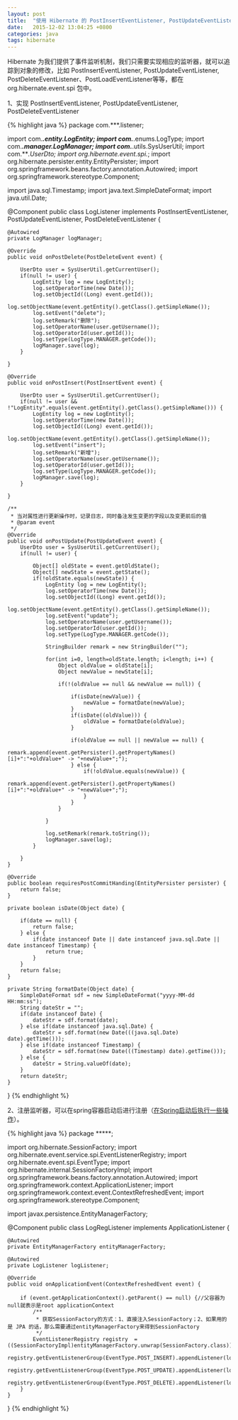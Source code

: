 ```yaml
---
layout: post
title:  "使用 Hibernate 的 PostInsertEventListener, PostUpdateEventListener, PostDeleteEventListener 做日志管理"
date:   2015-12-02 13:04:25 +0800
categories: java
tags: hibernate
---
```

Hibernate 为我们提供了事件监听机制，我们只需要实现相应的监听器，就可以追踪到对象的修改，比如 PostInsertEventListener, PostUpdateEventListener, PostDeleteEventListener、PostLoadEventListener等等，都在 org.hibernate.event.spi 包中。

<!-- more -->

1、实现 PostInsertEventListener, PostUpdateEventListener, PostDeleteEventListener

{% highlight java %}
package com.***.listener;

import com.***.entity.LogEntity;
import com.***.enums.LogType;
import com.***.manager.LogManager;
import com.***.utils.SysUserUtil;
import com.***.UserDto;
import org.hibernate.event.spi.*;
import org.hibernate.persister.entity.EntityPersister;
import org.springframework.beans.factory.annotation.Autowired;
import org.springframework.stereotype.Component;

import java.sql.Timestamp;
import java.text.SimpleDateFormat;
import java.util.Date;

@Component
public class LogListener implements PostInsertEventListener, PostUpdateEventListener, PostDeleteEventListener {

    @Autowired
    private LogManager logManager;

    @Override
    public void onPostDelete(PostDeleteEvent event) {

        UserDto user = SysUserUtil.getCurrentUser();
        if(null != user) {
            LogEntity log = new LogEntity();
            log.setOperatorTime(new Date());
            log.setObjectId((Long) event.getId());
            log.setObjectName(event.getEntity().getClass().getSimpleName());
            log.setEvent("delete");
            log.setRemark("删除");
            log.setOperatorName(user.getUsername());
            log.setOperatorId(user.getId());
            log.setType(LogType.MANAGER.getCode());
            logManager.save(log);
        }

    }

    @Override
    public void onPostInsert(PostInsertEvent event) {

        UserDto user = SysUserUtil.getCurrentUser();
        if(null != user && !"LogEntity".equals(event.getEntity().getClass().getSimpleName())) {
            LogEntity log = new LogEntity();
            log.setOperatorTime(new Date());
            log.setObjectId((Long) event.getId());
            log.setObjectName(event.getEntity().getClass().getSimpleName());
            log.setEvent("insert");
            log.setRemark("新增");
            log.setOperatorName(user.getUsername());
            log.setOperatorId(user.getId());
            log.setType(LogType.MANAGER.getCode());
            logManager.save(log);
        }

    }

    /**
     * 当对属性进行更新操作时，记录日志，同时备注发生变更的字段以及变更前后的值
     * @param event
     */
    @Override
    public void onPostUpdate(PostUpdateEvent event) {
        UserDto user = SysUserUtil.getCurrentUser();
        if(null != user) {

            Object[] oldState = event.getOldState();
            Object[] newState = event.getState();
            if(!oldState.equals(newState)) {
                LogEntity log = new LogEntity();
                log.setOperatorTime(new Date());
                log.setObjectId((Long) event.getId());
                log.setObjectName(event.getEntity().getClass().getSimpleName());
                log.setEvent("update");
                log.setOperatorName(user.getUsername());
                log.setOperatorId(user.getId());
                log.setType(LogType.MANAGER.getCode());

                StringBuilder remark = new StringBuilder("");

                for(int i=0, length=oldState.length; i<length; i++) {
                    Object oldValue = oldState[i];
                    Object newValue = newState[i];

                    if(!(oldValue == null && newValue == null)) {

                        if(isDate(newValue)) {
                            newValue = formatDate(newValue);
                        }
                        if(isDate((oldValue))) {
                            oldValue = formatDate(oldValue);
                        }

                        if(oldValue == null || newValue == null) {
                            remark.append(event.getPersister().getPropertyNames()[i]+":"+oldValue+" -> "+newValue+";");
                        } else {
                            if(!oldValue.equals(newValue)) {
                                remark.append(event.getPersister().getPropertyNames()[i]+":"+oldValue+" -> "+newValue+";");
                            }
                        }
                    }

                }

                log.setRemark(remark.toString());
                logManager.save(log);
            }

        }
    }

    @Override
    public boolean requiresPostCommitHanding(EntityPersister persister) {
        return false;
    }

    private boolean isDate(Object date) {

        if(date == null) {
            return false;
        } else {
            if(date instanceof Date || date instanceof java.sql.Date || date instanceof Timestamp) {
                return true;
            }
        }
        return false;
    }

    private String formatDate(Object date) {
        SimpleDateFormat sdf = new SimpleDateFormat("yyyy-MM-dd HH:mm:ss");
        String dateStr = "";
        if(date instanceof Date) {
            dateStr = sdf.format(date);
        } else if(date instanceof java.sql.Date) {
            dateStr = sdf.format(new Date(((java.sql.Date) date).getTime()));
        } else if(date instanceof Timestamp) {
            dateStr = sdf.format(new Date(((Timestamp) date).getTime()));
        } else {
            dateStr = String.valueOf(date);
        }
        return dateStr;
    }
}
{% endhighlight %}

2、注册监听器，可以在spring容器启动后进行注册（[在Spring启动后执行一些操作](execute-after-spring-startup.html "在Spring启动后执行一些操作")）。

{% highlight java %}
package *****;

import org.hibernate.SessionFactory;
import org.hibernate.event.service.spi.EventListenerRegistry;
import org.hibernate.event.spi.EventType;
import org.hibernate.internal.SessionFactoryImpl;
import org.springframework.beans.factory.annotation.Autowired;
import org.springframework.context.ApplicationListener;
import org.springframework.context.event.ContextRefreshedEvent;
import org.springframework.stereotype.Component;

import javax.persistence.EntityManagerFactory;

@Component
public class LogRegListener implements ApplicationListener<ContextRefreshedEvent> {

    @Autowired
    private EntityManagerFactory entityManagerFactory;

    @Autowired
    private LogListener logListener;

    @Override
    public void onApplicationEvent(ContextRefreshedEvent event) {

        if (event.getApplicationContext().getParent() == null) {//父容器为null就表示是root applicationContext
        	/** 
			 * 获取SessionFactory的方式：1、直接注入SessionFactory；2、如果用的是 JPA 的话，那么需要通过entityManagerFactory来得到SessionFactory
			 */
            EventListenerRegistry registry  = ((SessionFactoryImpl)entityManagerFactory.unwrap(SessionFactory.class)).getServiceRegistry().getService(EventListenerRegistry.class);
            registry.getEventListenerGroup(EventType.POST_INSERT).appendListener(logListener);
            registry.getEventListenerGroup(EventType.POST_UPDATE).appendListener(logListener);
            registry.getEventListenerGroup(EventType.POST_DELETE).appendListener(logListener);
        }
    }
}
{% endhighlight %}